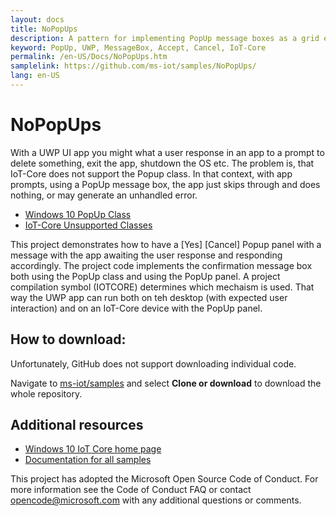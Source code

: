 ```yaml
---
layout: docs
title: NoPopUps
description: A pattern for implementing PopUp message boxes as a grid element in IoT-Core UWP apps where PopUps aren't supported
keyword: PopUp, UWP, MessageBox, Accept, Cancel, IoT-Core
permalink: /en-US/Docs/NoPopUps.htm
samplelink: https://github.com/ms-iot/samples/NoPopUps/
lang: en-US
---
```


# NoPopUps

With a UWP UI app you might what a user response in an app to a prompt to delete something, exit the app, shutdown the OS etc. The problem is, that IoT-Core does not support the Popup class. In that context, with app prompts, using a PopUp message box, the app just skips through and does nothing, or may generate an unhandled error. 
* [Windows 10 PopUp Class](https://msdn.microsoft.com/en-us/library/windows/apps/windows.ui.xaml.controls.primitives.popup.aspx)
* [IoT-Core Unsupported Classes]()

This project demonstrates how to have a [Yes] [Cancel] Popup panel with a message with the app awaiting the user response and responding accordingly. The project code implements the confirmation message box both using the PopUp class and using the PopUp panel. A project compilation symbol (IOTCORE) determines which mechaism is used. That way the UWP app can run both on teh desktop (with expected user interaction) and on an IoT-Core device with the PopUp panel.

## How to download:

Unfortunately, GitHub does not support downloading individual code. 

Navigate to [ms-iot/samples](https://github.com/ms-iot/samples) and select **Clone or download** to download the whole repository.


## Additional resources
* [Windows 10 IoT Core home page](https://developer.microsoft.com/en-us/windows/iot/)
* [Documentation for all samples](https://developer.microsoft.com/en-us/windows/iot/samples)

This project has adopted the Microsoft Open Source Code of Conduct. For more information see the Code of Conduct FAQ or contact opencode@microsoft.com with any additional questions or comments.
